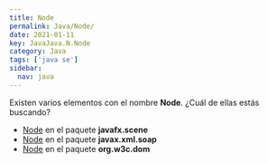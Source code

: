 ```yaml
---
title: Node
permalink: Java/Node/
date: 2021-01-11
key: JavaJava.N.Node
category: Java
tags: ['java se']
sidebar: 
  nav: java
---
```


Existen varios elementos con el nombre **Node**. ¿Cuál de ellas estás buscando?
<ul>
<li><a href="/Java/Node-javafx-scene/">Node</a> en el paquete <strong>javafx.scene</strong></li>
<li><a href="/Java/Node-javax-xml-soap/">Node</a> en el paquete <strong>javax.xml.soap</strong></li>
<li><a href="/Java/Node-org-w3c-dom/">Node</a> en el paquete <strong>org.w3c.dom</strong></li>
<ul>
